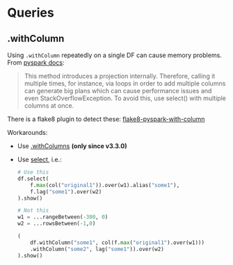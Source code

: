 # Queries

## .withColumn

Using `.withColumn` repeatedly on a single DF can cause memory problems. From [pyspark docs](https://spark.apache.org/docs/latest/api/python/reference/pyspark.sql/api/pyspark.sql.DataFrame.withColumn.html):

> This method introduces a projection internally. Therefore, calling it multiple times, for instance, via loops in order to add multiple columns can generate big plans which can cause performance issues and even StackOverflowException. To avoid this, use select() with multiple columns at once.

There is a flake8 plugin to detect these: [flake8-pyspark-with-column](https://github.com/SemyonSinchenko/flake8-pyspark-with-column)

Workarounds:

- Use [.withColumns](https://spark.apache.org/docs/latest/api/python/reference/pyspark.sql/api/pyspark.sql.DataFrame.withColumns.html) __(only since v3.3.0)__
- Use [select](https://stackoverflow.com/a/59803508/13654956), i.e.:

    ```python
    # Use this
    df.select(
        f.max(col("original1")).over(w1).alias("some1"),
        f.lag("some1").over(w2)
    ).show()

    # Not this
    w1 = ...rangeBetween(-300, 0)
    w2 = ...rowsBetween(-1,0)

    (
        df.withColumn("some1", col(f.max("original1").over(w1)))
        .withColumn("some2", lag("some1")).over(w2)
    ).show()
    ```
